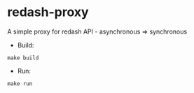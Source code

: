 # redash-proxy

  A simple proxy for redash API - asynchronous => synchronous


  - Build:

  ``` 
  make build 

  ```

  - Run:

  ```
  make run
  ```
